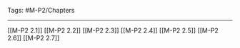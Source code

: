 Tags: #M-P2/Chapters 

---
[[M-P2 2.1]]
[[M-P2 2.2]]
[[M-P2 2.3]]
[[M-P2 2.4]]
[[M-P2 2.5]]
[[M-P2 2.6]]
[[M-P2 2.7]]
